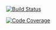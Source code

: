 [![Build Status](https://scrutinizer-ci.com/g/Deployee/plugins/badges/build.png?b=master)](https://scrutinizer-ci.com/g/Deployee/plugins/build-status/master)

[![Code Coverage](https://scrutinizer-ci.com/g/Deployee/plugins/badges/coverage.png?b=master)](https://scrutinizer-ci.com/g/Deployee/plugins/?branch=master)